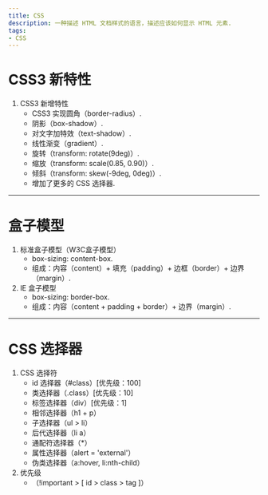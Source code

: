 ```yaml
---
title: CSS
description: 一种描述 HTML 文档样式的语言，描述应该如何显示 HTML 元素.
tags: 
- CSS
---
```


# CSS3 新特性

1. CSS3 新增特性
    - CSS3 实现圆角（border-radius）.
    - 阴影（box-shadow）.
    - 对文字加特效（text-shadow）.
    - 线性渐变（gradient）.
    - 旋转（transform: rotate(9deg)）.
    - 缩放（transform: scale(0.85, 0.90)）.
    - 倾斜（transform: skew(-9deg, 0deg)）.
    - 增加了更多的 CSS 选择器.

***

# 盒子模型

1. 标准盒子模型（W3C盒子模型）
    - box-sizing: content-box.
    - 组成：内容（content）+ 填充（padding）+ 边框（border）+ 边界（margin）.
2. IE 盒子模型
    - box-sizing: border-box.
    - 组成：内容（content + padding + border）+ 边界（margin）.

***

# CSS 选择器

1. CSS 选择符
    - id 选择器（#class）[优先级：100]
    - 类选择器（.class）[优先级：10]
    - 标签选择器（div）[优先级：1]
    - 相邻选择器（h1 + p）
    - 子选择器（ul > li）
    - 后代选择器（li a）
    - 通配符选择器（*）
    - 属性选择器（alert = 'external'）
    - 伪类选择器（a:hover, li:nth-child）
2. 优先级
    - （!important > [ id > class > tag ]）


